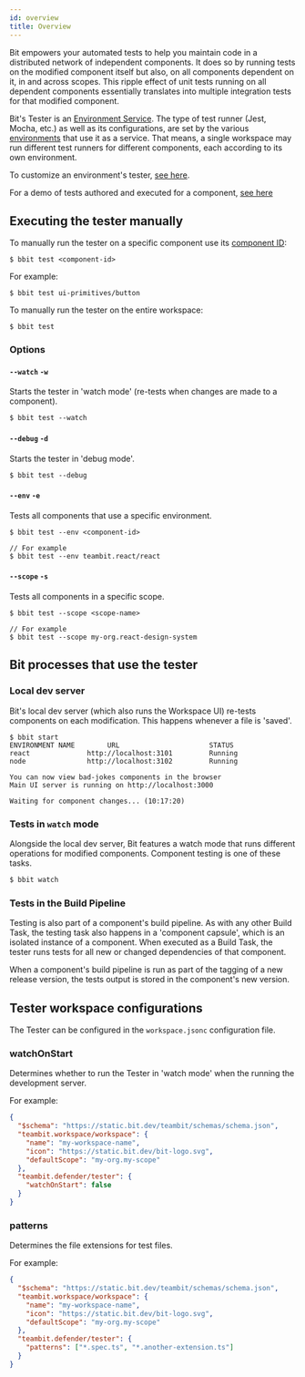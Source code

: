 ```yaml
---
id: overview
title: Overview
---
```


Bit empowers your automated tests to help you maintain code in a distributed network of independent components. It does so by running tests on the modified component itself but also, on all components dependent on it, in and across scopes. This ripple effect of unit tests running on all dependent components essentially translates into multiple integration tests for that modified component.

Bit's Tester is an [Environment Service](/docs/environments/environment-services). The type of test runner (Jest, Mocha, etc.) as well as its configurations, are set by the various [environments](/docs/environments/overview) that use it as a service. That means, a single workspace may run different test runners for different components, each according to its own environment.

To customize an environment's tester, [see here](/docs/environments/environment-services).

For a demo of tests authored and executed for a component, [see here](/docs/getting-started/test)

## Executing the tester manually

To manually run the tester on a specific component use its [component ID](/docs/bit-components/overview#component-id):

```shell
$ bbit test <component-id>
```

For example:

```shell
$ bbit test ui-primitives/button
```

To manually run the tester on the entire workspace:

```shell
$ bbit test
```

### Options

#### `--watch` `-w`

Starts the tester in 'watch mode' (re-tests when changes are made to a component).

```shell
$ bbit test --watch
```

#### `--debug` `-d`

Starts the tester in 'debug mode'.

```shell
$ bbit test --debug
```

#### `--env` `-e`

Tests all components that use a specific environment.

```shell
$ bbit test --env <component-id>

// For example
$ bbit test --env teambit.react/react
```

#### `--scope` `-s`

Tests all components in a specific scope.

```shell
$ bbit test --scope <scope-name>

// For example
$ bbit test --scope my-org.react-design-system
```

## Bit processes that use the tester

### Local dev server

Bit's local dev server (which also runs the Workspace UI) re-tests components on each modification. This happens whenever a file is 'saved'.

```shell
$ bbit start
ENVIRONMENT NAME        URL                      STATUS
react              http://localhost:3101         Running
node               http://localhost:3102         Running

You can now view bad-jokes components in the browser
Main UI server is running on http://localhost:3000

Waiting for component changes... (10:17:20)
```

### Tests in `watch` mode

Alongside the local dev server, Bit features a watch mode that runs different operations for modified components. Component testing is one of these tasks.

```sh
$ bbit watch
```

### Tests in the Build Pipeline

Testing is also part of a component's build pipeline. As with any other Build Task, the testing task also happens in a 'component capsule', which is an isolated instance of a component. When executed as a Build Task, the tester runs tests for all new or changed dependencies of that component.

When a component's build pipeline is run as part of the tagging of a new release version, the tests output is stored in the component's new version.

## Tester workspace configurations

The Tester can be configured in the `workspace.jsonc` configuration file.

### watchOnStart

Determines whether to run the Tester in 'watch mode' when the running the development server.

For example:

```json
{
  "$schema": "https://static.bit.dev/teambit/schemas/schema.json",
  "teambit.workspace/workspace": {
    "name": "my-workspace-name",
    "icon": "https://static.bit.dev/bit-logo.svg",
    "defaultScope": "my-org.my-scope"
  },
  "teambit.defender/tester": {
    "watchOnStart": false
  }
}
```

### patterns

Determines the file extensions for test files.

For example:

```json
{
  "$schema": "https://static.bit.dev/teambit/schemas/schema.json",
  "teambit.workspace/workspace": {
    "name": "my-workspace-name",
    "icon": "https://static.bit.dev/bit-logo.svg",
    "defaultScope": "my-org.my-scope"
  },
  "teambit.defender/tester": {
    "patterns": ["*.spec.ts", "*.another-extension.ts"]
  }
}
```
